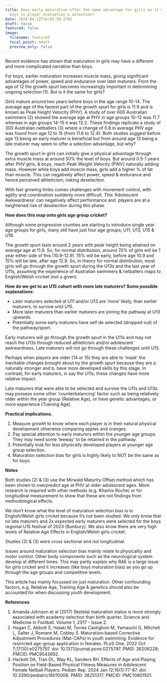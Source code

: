 ```yaml
---
title: Does early maturation offer the same advantage for girls as it does for
  boys in player evaluation & selection?
date: 2024-04-12T16:02:59.278Z
draft: false
featured: false
image:
  filename: featured
  focal_point: Smart
  preview_only: false
---
```

Recent evidence has shown that maturation in girls may have a different and more complicated narrative than boys.

For boys, earlier maturation increases muscle mass, giving significant advantages of power, speed and endurance over later maturers. From the age of 12 the growth spurt becomes increasingly important in determining ongoing selection (1). But is it the same for girls?

Girls mature around two years before boys in the age range 10-14. The average age of the fastest part of the growth spurt for girls is 11.9 and is known as Peak Height Velocity (PHV). A study of over 600 Australian swimmers (2) showed the average age at PHV in age groups 10-12 was 11.7 whereas in age groups 14-15 it was 12.2. These findings replicate a study of 300 Australian netballers (3) where a change of 0.8 in average PHV age was found from age 12 to 15 (from 11.6 to 12.4). Both studies suggest before age 13 being an early maturer is beneficial but from around age 13 being a late maturer may seem to offer a selection advantage, but why?

The growth spurt in girls can initially give a physical advantage through extra muscle mass at around 50% the level of boys. But around 0.5-1 years after PHV girls, & boys, reach Peak Weight Velocity (PWV) naturally adding mass. However while boys add muscle mass, girls add a higher % of fat than muscle. This can negatively affect power, speed & endurance and hence perceived athleticism, risking deselection.

With fast growing limbs comes challenges with movement control, with agility and coordination suddenly more difficult. This ‘Adolescent Awkwardness’ can negatively affect performance and  players are at a heightened risk of deselection during this phase. 

**How does this map onto girls age group cricket?**

Although some progressive counties are starting to introduce single year age groups for girls, many still have just four age groups, U11, U13, U15 & U18.

The growth spurt lasts around 2 years with peak height being attained on average age at 11.9. So, for normal distribution, around 70% of girls will be 1 year either side of this (10.9-12.9). 15% will be early, before age 10.9 and 15% will be late, after age 12.9. So, in theory for normal distribution, most girls will go through the growth spurt during the U13s and the last year of U11s, assuming the experience of Australian swimmers & netballers maps to English/Welsh cricket (not a given).

**How do we get to an U15 cohort with more late maturers? Some possible explanations:**

* Later maturers selected at U11 and/or U13 are ‘more’ likely, than earlier maturers, to survive until U15.
* More later maturers than earlier maturers are joining the pathway at U13 upwards.
* Potentially some early maturers have self de selected (dropped out) of the pathway/sport.

Early maturers will go through the growth spurt in the U11s and may not reach the U13s through reduced athleticism and/or adolescent awkwardness. Late maturers will not go through these challenges until U15.

Perhaps when players are older (14 or 15) they are able to ‘mask’ the inevitable changes brought about by the growth spurt because they are a. naturally stronger and b. have more developed skills by this stage. In contrast, for early maturers, in say the U11s, these changes have more relative impact.

Late maturers that were able to be selected and survive the U11s and U13s may possess some other ‘counterbalancing’ factor such as being relatively older within the year group (Relative Age), or have genetic advantages, or more experience (Training Age). 

**Practical implications.**

1. Measure growth to know where each player is in their natural physical development otherwise comparing apples and oranges.
2. Pay special attention to early maturers within the younger age groups. They may need some ‘leeway’ to be retained in the pathway.
3. Potentially look for less physically developed players at younger age group selection.
4. Maturation selection bias for girls is highly likely to NOT be the same as for boys.

**Notes**

Both studies (2) & (3) use the Mirwald Maturity Offset method which has been shown to overpredict age at PHV at older adolescent ages. More research is required with other methods (e.g. Khamis Roche) or for longitudinal measurement to show that these are not findings from methodological effects.

We don’t know what the level of maturation selection bias is in English/Welsh girls cricket because it’s not been studied. We only know that no late maturers and 2x expected early maturers were selected for the boys regional U15 festival of 2023 (Bunbury). We also know there are very high levels of Relative Age Effects in English/Welsh girls cricket.

Studies (2) & (3) were cross sectional and not longitudinal.

Issues around maturation selection bias mainly relate to physicality and motor control. Other body components such as the neurological system develop at different times. This may partly explain why RAE is a large issue for girls cricket and it increases (like boys maturation bias) as you go up through the age groups and competitive levels.

This article has mainly focussed on just maturation. Other confounding factors, e.g. Relative Age, Training Age & genetics should also be accounted for when discussing youth development.

**References**

1. Amanda Johnson et al (2017) Skeletal maturation status is more strongly associated with academy selection than birth quarter. Science and Medicine in Football. Volume 1, 2017 - Issue 2.
2. Hogan C, Abbott S, Halaki M, Torres Castiglioni M, Yamauchi G, Mitchell L, Salter J, Romann M, Cobley S. Maturation-based Corrective Adjustment Procedures (Mat-CAPs) in youth swimming: Evidence for restricted age-group application in females. PLoS One. 2022 Oct 7;17(10):e0275797. doi: 10.1371/journal.pone.0275797. PMID: 36206228; PMCID: PMC9543692.
3. Hackett DA, Tran DL, Way KL, Sanders RH. Effects of Age and Playing Position on Field-Based Physical Fitness Measures in Adolescent Female Netball Players. Pediatr Rep. 2024 Jan 12;16(1):77-87. doi: 10.3390/pediatric16010008. PMID: 38251317; PMCID: PMC10801501.